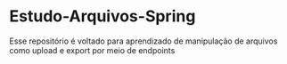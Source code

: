 # Estudo-Arquivos-Spring
Esse repositório é voltado para aprendizado de manipulação de arquivos como upload e export por meio de endpoints
